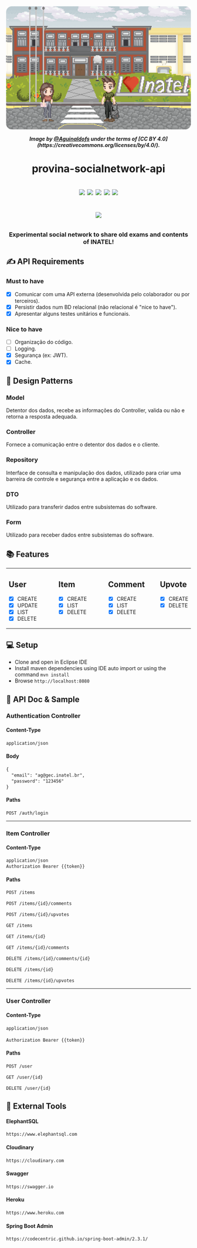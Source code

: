 <h5 align="center">
  <a href=https://provinasocialnetwork.herokuapp.com>
  <p><img alt="ProvinaBanner" title="Click here for DEMO!" src="src\main\resources\banner\image.png" /></p> </a> 
  <p>Image by <a href= "https://www.instagram.com/agui.nart"/>@Aguinaldofs</a> under the terms of [CC BY 4.0](https://creativecommons.org/licenses/by/4.0/).</p>
  
</h5>
<h1 align="center">
    provina-socialnetwork-api
  <p><img src="https://img.shields.io/badge/Java-ED8B00?style=for-the-badge&logo=java&logoColor=white"/> <img src="https://img.shields.io/badge/PostgreSQL-316192?style=for-the-badge&logo=postgresql&logoColor=white"/> <img src="https://img.shields.io/badge/Eclipse-2C2255?style=for-the-badge&logo=eclipse&logoColor=white"/>
  <img src ="https://img.shields.io/badge/Spring-6DB33F?style=for-the-badge&logo=spring&logoColor=white"/>
  <img src ="https://img.shields.io/badge/-Cloudinary-blue?style=for-the-badge&logo=google-cloud&logoColor=white"/></p>
  <img src="https://img.shields.io/github/last-commit/Aguinaldofs/provina-socialnetwork?style=for-the-badge"></p>
  
</h1>
<h3 align="center">Experimental social network to share old exams and contents of INATEL!  </h3>



✍️ API Requirements
-----
### Must to have
- [x] Comunicar com uma API externa (desenvolvida pelo colaborador ou por terceiros).
- [x] Persistir dados num BD relacional (não relacional é "nice to have").
- [x] Apresentar alguns testes unitários e funcionais.

### Nice to have
- [ ] Organização do código.
- [ ] Logging.
- [x] Segurança (ex: JWT).
- [x] Cache.

📝 Design Patterns
-----
  ### Model
  Detentor dos dados, recebe as informações do Controller, valida
  ou não e retorna a resposta adequada.

  ### Controller
  Fornece a comunicação entre o detentor dos dados e o cliente.

  ### Repository
  Interface de consulta e manipulação dos dados, utilizado para criar uma barreira de controle e segurança entre a aplicação e os dados.

  ### DTO
  Utilizado para transferir dados entre subsistemas do software.

  ### Form 
  Utilizado para receber dados entre subsistemas do software.


📚 Features
-----

  <table border="0" width="100%"
  >
  <tr>

  <td width="30%" valign="top" border="0">

  ## User
  - [x] CREATE
  - [x] UPDATE
  - [x] LIST
  - [x] DELETE

  </td>
  <td width="30%" valign="top">

  ## Item
  - [x] CREATE
  - [x] LIST
  - [x] DELETE

  </td>
  <td width="30%" valign="top">

  ## Comment
  - [x] CREATE
  - [x] LIST
  - [x] DELETE

  </td>

  <td width="30%" valign="top">
  
  ## Upvote
  - [x] CREATE
  - [x] DELETE

  </td>

</tr>
</table>




💻 Setup
-----
- Clone and open in Eclipse IDE
- Install maven dependencies using IDE auto import or using the command ``mvn install``
- Browse ``http://localhost:8080``
    
📃 API Doc & Sample
----------------

###  Authentication Controller
  
  #### Content-Type
  
    application/json
    
  #### Body
  
    {
      "email": "ag@gec.inatel.br",
      "password": "123456"
    }
    
  #### Paths
  
    POST /auth/login
-----    
### Item Controller

 #### Content-Type
   ```
   application/json
   Authorization Bearer {{token}}
   ```
 #### Paths
  ```
  POST /items
  ```
   ```
  POST /items/{id}/comments
  ```
   ```
  POST /items/{id}/upvotes
  ```
   ```
  GET /items
  ```
  ```
  GET /items/{id}
  ```
   ```
  GET /items/{id}/comments
  ```
   ```
  DELETE /items/{id}/comments/{id}
  ```
  ```
  DELETE /items/{id}
  ```
  
  ```
  DELETE /items/{id}/upvotes
  ```
-----  
### User Controller
 
  #### Content-Type
   ```
   application/json
   
   Authorization Bearer {{token}}
   ```
  #### Paths
    
    POST /user
    
   ```
   GET /user/{id}
   ```
   ```
   DELETE /user/{id}
   ```
   
📲 External Tools
----------------

  #### ElephantSQL
  ```
  https://www.elephantsql.com
  ```
  #### Cloudinary
  ```
  https://cloudinary.com
  ```
  #### Swagger
  ```
  https://swagger.io
  ```
  #### Heroku
  ```
  https://www.heroku.com
  ```
  #### Spring Boot Admin
  ```
  https://codecentric.github.io/spring-boot-admin/2.3.1/
  ```

